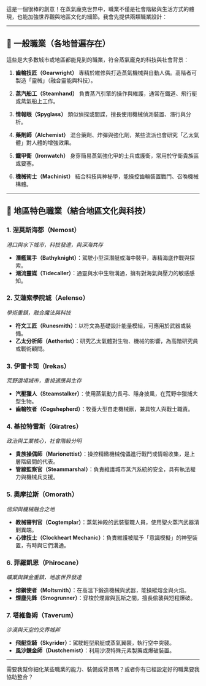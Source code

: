 這是一個很棒的創意！在蒸氣龐克世界中，職業不僅是社會階級與生活方式的體現，也能加強世界觀與地區文化的細節。我會先提供兩類職業設計：

---

## 🔧 一般職業（各地普遍存在）

這些是大多數城市或地區都能見到的職業，符合蒸氣龐克的科技與社會背景：

1. **齒輪技匠（Gearwright）**
   專精於維修與打造蒸氣機械與自動人偶。高階者可製造「靈械」（融合靈能與科技）。

2. **蒸汽船工（Steamhand）**
   負責蒸汽引擎的操作與維護，通常在鐵道、飛行艇或蒸氣船上工作。

3. **情報眼（Spyglass）**
   類似偵探或間諜，擅長使用機械偵測裝置、潛行與分析。

4. **藥劑師（Alchemist）**
   混合藥劑、炸彈與強化劑，某些流派也會研究「乙太氣體」對人體的增強效果。

5. **鐵甲衛（Ironwatch）**
   身穿簡易蒸氣強化甲的士兵或護衛，常用於守衛貴族區或要塞。

6. **機械術士（Machinist）**
   結合科技與神秘學，能操控齒輪裝置戰鬥、召喚機械構體。

---

## 🌆 地區特色職業（結合地區文化與科技）

### 1. 涅莫斯海都（Nemost）

*港口與水下城市，科技發達，與深海共存*

* **潛艦駕手（Bathyknight）**：駕駛小型深潛艇或海中裝甲，專精海底作戰與探索。
* **潮流靈媒（Tidecaller）**：通靈與水中生物溝通，擁有對海氣與壓力的敏感感知。

### 2. 艾蓮索學院城（Aelenso）

*學術重鎮，融合魔法與科技*

* **符文工匠（Runesmith）**：以符文為基礎設計能量模組，可應用於武器或裝備。
* **乙太分析師（Aetherist）**：研究乙太氣體對生物、機械的影響，為高階研究員或戰術顧問。

### 3. 伊雷卡司（Irekas）

*荒野邊境城市，重視適應與生存*

* **汽壓獵人（Steamstalker）**：使用蒸氣動力長弓、隱身披風，在荒野中獵捕大型生物。
* **齒輪牧者（Cogshepherd）**：牧養大型自走機械獸，兼具牧人與戰士職責。

### 4. 基拉特雷斯（Giratres）

*政治與工業核心，社會階級分明*

* **貴族操偶師（Marionettist）**：操控精緻機械傀儡進行戰鬥或情報收集，是上層階級間的代表。
* **管線監察官（Steammarshal）**：負責維護城市蒸汽系統的安全，具有執法權力與機械兵支援。

### 5. 奧摩拉斯（Omorath）

*信仰與機械融合之地*

* **教械審判官（Cogtemplar）**：蒸氣神殿的武裝聖職人員，使用聖火蒸汽武器清剿異端。
* **心律技士（Clockheart Mechanic）**：負責維護被賦予「意識模擬」的神聖裝置，有時與它們溝通。

### 6. 菲羅凱恩（Phirocane）

*礦業與鍊金重鎮，地底世界發達*

* **熔鋼使者（Moltsmith）**：在高溫下鍛造機械與武器，能操縱熔金與火焰。
* **煙塵先鋒（Smogrunner）**：穿梭於煙霧與瓦斯之間，擅長偷襲與短程爆破。

### 7. 塔維魯姆（Taverum）

*沙漠與天空的交界城邦*

* **飛艇空騎（Skyrider）**：駕駛輕型飛艇或蒸氣翼裝，執行空中突襲。
* **風沙鍊金師（Dustchemist）**：利用沙漠特殊元素製藥或爆破裝置。

---

需要我幫你細化某些職業的能力、裝備或背景嗎？或者你有已經設定好的職業要我協助整合？

